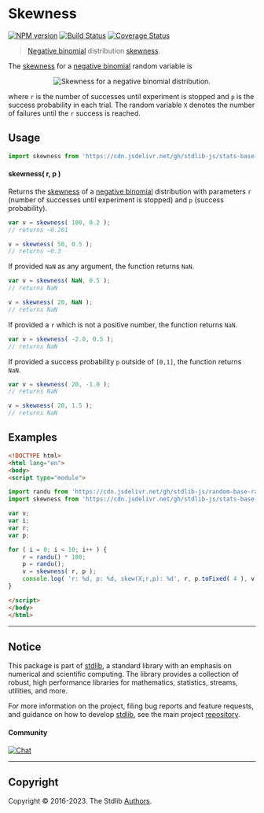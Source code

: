 <!--

@license Apache-2.0

Copyright (c) 2018 The Stdlib Authors.

Licensed under the Apache License, Version 2.0 (the "License");
you may not use this file except in compliance with the License.
You may obtain a copy of the License at

   http://www.apache.org/licenses/LICENSE-2.0

Unless required by applicable law or agreed to in writing, software
distributed under the License is distributed on an "AS IS" BASIS,
WITHOUT WARRANTIES OR CONDITIONS OF ANY KIND, either express or implied.
See the License for the specific language governing permissions and
limitations under the License.

-->

# Skewness

[![NPM version][npm-image]][npm-url] [![Build Status][test-image]][test-url] [![Coverage Status][coverage-image]][coverage-url] <!-- [![dependencies][dependencies-image]][dependencies-url] -->

> [Negative binomial][negative-binomial-distribution] distribution [skewness][skewness].

<!-- Section to include introductory text. Make sure to keep an empty line after the intro `section` element and another before the `/section` close. -->

<section class="intro">

The [skewness][skewness] for a [negative binomial][negative-binomial-distribution] random variable is

<!-- <equation class="equation" label="eq:negative_binomial_skewness" align="center" raw="\operatorname{skew}\left( X \right) = \frac{1+p}{\sqrt{pr}}" alt="Skewness for a negative binomial distribution."> -->

<div class="equation" align="center" data-raw-text="\operatorname{skew}\left( X \right) = \frac{1+p}{\sqrt{pr}}" data-equation="eq:negative_binomial_skewness">
    <img src="https://cdn.jsdelivr.net/gh/stdlib-js/stdlib@51534079fef45e990850102147e8945fb023d1d0/lib/node_modules/@stdlib/stats/base/dists/negative-binomial/skewness/docs/img/equation_negative_binomial_skewness.svg" alt="Skewness for a negative binomial distribution.">
    <br>
</div>

<!-- </equation> -->

where `r` is the number of successes until experiment is stopped and `p` is the success probability in each trial. The random variable `X` denotes the number of failures until the `r` success is reached. 

</section>

<!-- /.intro -->

<!-- Package usage documentation. -->



<section class="usage">

## Usage

```javascript
import skewness from 'https://cdn.jsdelivr.net/gh/stdlib-js/stats-base-dists-negative-binomial-skewness@esm/index.mjs';
```

#### skewness( r, p )

Returns the [skewness][skewness] of a [negative binomial][negative-binomial-distribution] distribution with parameters `r` (number of successes until experiment is stopped) and `p` (success probability).

```javascript
var v = skewness( 100, 0.2 );
// returns ~0.201

v = skewness( 50, 0.5 );
// returns ~0.3
```

If provided `NaN` as any argument, the function returns `NaN`.

```javascript
var v = skewness( NaN, 0.5 );
// returns NaN

v = skewness( 20, NaN );
// returns NaN
```

If provided a `r` which is not a positive number, the function returns `NaN`.

```javascript
var v = skewness( -2.0, 0.5 );
// returns NaN
```

If provided a success probability `p` outside of `[0,1]`, the function returns `NaN`.

```javascript
var v = skewness( 20, -1.0 );
// returns NaN

v = skewness( 20, 1.5 );
// returns NaN
```

</section>

<!-- /.usage -->

<!-- Package usage notes. Make sure to keep an empty line after the `section` element and another before the `/section` close. -->

<section class="notes">

</section>

<!-- /.notes -->

<!-- Package usage examples. -->

<section class="examples">

## Examples

<!-- eslint no-undef: "error" -->

```html
<!DOCTYPE html>
<html lang="en">
<body>
<script type="module">

import randu from 'https://cdn.jsdelivr.net/gh/stdlib-js/random-base-randu@esm/index.mjs';
import skewness from 'https://cdn.jsdelivr.net/gh/stdlib-js/stats-base-dists-negative-binomial-skewness@esm/index.mjs';

var v;
var i;
var r;
var p;

for ( i = 0; i < 10; i++ ) {
    r = randu() * 100;
    p = randu();
    v = skewness( r, p );
    console.log( 'r: %d, p: %d, skew(X;r,p): %d', r, p.toFixed( 4 ), v.toFixed( 4 ) );
}

</script>
</body>
</html>
```

</section>

<!-- /.examples -->

<!-- Section to include cited references. If references are included, add a horizontal rule *before* the section. Make sure to keep an empty line after the `section` element and another before the `/section` close. -->

<section class="references">

</section>

<!-- /.references -->

<!-- Section for related `stdlib` packages. Do not manually edit this section, as it is automatically populated. -->

<section class="related">

</section>

<!-- /.related -->

<!-- Section for all links. Make sure to keep an empty line after the `section` element and another before the `/section` close. -->


<section class="main-repo" >

* * *

## Notice

This package is part of [stdlib][stdlib], a standard library with an emphasis on numerical and scientific computing. The library provides a collection of robust, high performance libraries for mathematics, statistics, streams, utilities, and more.

For more information on the project, filing bug reports and feature requests, and guidance on how to develop [stdlib][stdlib], see the main project [repository][stdlib].

#### Community

[![Chat][chat-image]][chat-url]

---

## Copyright

Copyright &copy; 2016-2023. The Stdlib [Authors][stdlib-authors].

</section>

<!-- /.stdlib -->

<!-- Section for all links. Make sure to keep an empty line after the `section` element and another before the `/section` close. -->

<section class="links">

[npm-image]: http://img.shields.io/npm/v/@stdlib/stats-base-dists-negative-binomial-skewness.svg
[npm-url]: https://npmjs.org/package/@stdlib/stats-base-dists-negative-binomial-skewness

[test-image]: https://github.com/stdlib-js/stats-base-dists-negative-binomial-skewness/actions/workflows/test.yml/badge.svg?branch=main
[test-url]: https://github.com/stdlib-js/stats-base-dists-negative-binomial-skewness/actions/workflows/test.yml?query=branch:main

[coverage-image]: https://img.shields.io/codecov/c/github/stdlib-js/stats-base-dists-negative-binomial-skewness/main.svg
[coverage-url]: https://codecov.io/github/stdlib-js/stats-base-dists-negative-binomial-skewness?branch=main

<!--

[dependencies-image]: https://img.shields.io/david/stdlib-js/stats-base-dists-negative-binomial-skewness.svg
[dependencies-url]: https://david-dm.org/stdlib-js/stats-base-dists-negative-binomial-skewness/main

-->

[chat-image]: https://img.shields.io/gitter/room/stdlib-js/stdlib.svg
[chat-url]: https://gitter.im/stdlib-js/stdlib/

[stdlib]: https://github.com/stdlib-js/stdlib

[stdlib-authors]: https://github.com/stdlib-js/stdlib/graphs/contributors

[umd]: https://github.com/umdjs/umd
[es-module]: https://developer.mozilla.org/en-US/docs/Web/JavaScript/Guide/Modules

[deno-url]: https://github.com/stdlib-js/stats-base-dists-negative-binomial-skewness/tree/deno
[umd-url]: https://github.com/stdlib-js/stats-base-dists-negative-binomial-skewness/tree/umd
[esm-url]: https://github.com/stdlib-js/stats-base-dists-negative-binomial-skewness/tree/esm
[branches-url]: https://github.com/stdlib-js/stats-base-dists-negative-binomial-skewness/blob/main/branches.md

[negative-binomial-distribution]: https://en.wikipedia.org/wiki/Negative_binomial_distribution

[skewness]: https://en.wikipedia.org/wiki/Skewness

</section>

<!-- /.links -->
